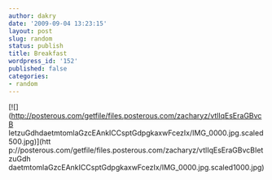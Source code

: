 ```yaml
---
author: dakry
date: '2009-09-04 13:23:15'
layout: post
slug: random
status: publish
title: Breakfast
wordpress_id: '152'
published: false
categories:
- random
---
```


[![](http://posterous.com/getfile/files.posterous.com/zacharyz/vtlIqEsEraGBvcB
IetzuGdhdaetmtomlaGzcEAnkICCsptGdpgkaxwFcezIx/IMG_0000.jpg.scaled500.jpg)](htt
p://posterous.com/getfile/files.posterous.com/zacharyz/vtlIqEsEraGBvcBIetzuGdh
daetmtomlaGzcEAnkICCsptGdpgkaxwFcezIx/IMG_0000.jpg.scaled1000.jpg)

